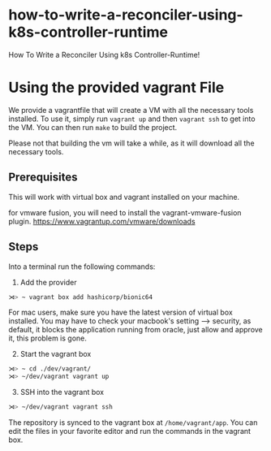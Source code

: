 # how-to-write-a-reconciler-using-k8s-controller-runtime
How To Write a Reconciler Using k8s Controller-Runtime!


# Using the provided vagrant File

We provide a vagrantfile that will create a VM with all the necessary tools installed.
To use it, simply run `vagrant up` and then `vagrant ssh` to get into the VM.
You can then run `make` to build the project.

Please not that building the vm will take a while, as it will download all the necessary tools.

## Prerequisites

This will work with virtual box and vagrant installed on your machine.

for vmware fusion, you will need to install the vagrant-vmware-fusion plugin.
https://www.vagrantup.com/vmware/downloads

## Steps

Into a terminal run the following commands:

1. Add the provider
```sh
⋊> ~ vagrant box add hashicorp/bionic64
```
For mac users, make sure you have the latest version of virtual box installed.
You may have to check your macbook's setting --> security, as default, it blocks the application
running from oracle, just allow and approve it, this problem is gone.

2. Start the vagrant box
```sh
⋊> ~ cd ./dev/vagrant/    
⋊> ~/dev/vagrant vagrant up
```

3. SSH into the vagrant box
```sh
⋊> ~/dev/vagrant vagrant ssh
```

The repository is synced to the vagrant box at `/home/vagrant/app`. You can edit
the files in your favorite editor and run the commands in the vagrant box.
